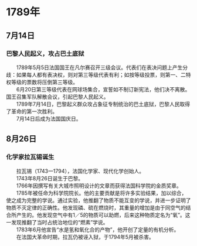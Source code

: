 # 1789年
## 7月14日
### 巴黎人民起义，攻占巴土底狱
　　1789年5月5日法国国王在凡尔赛召开三级会议。代表们在表决问题上产生分歧：如果每人都有表决权，则对第三等级代表有利；如按等级投票，则第一、二特权等级的票数将压倒第三等级。<br>　　6月20日第三等级代表在网球场集合，宣誓如不制订新宪法，他们决不离散。国王召集军队解散会议，引起巴黎人民起义。<br>　　1789年7月14日，巴黎起义群众攻占象征专制统治的巴土底狱，巴黎人民取得了革命的第一次胜利。<br>　　7月14日后成为法国国庆日。
## 8月26日
### 化学家拉瓦锡诞生
　　拉瓦锡（1743一1794），法国化学家、现代化学创始人。<br>　　1743年8月26日诞生于巴黎。<br>　　1766年因撰写有关大城市照明设计的文章而获得法国科学院的金质奖章。<br>　　1785年被任命为科学院院长。他的主要贡献是将许多实验结果，加以综合，使之成为完整的学说。通过实验，他推翻了物质不能互变的学说，并进一步证明了物质不灭定律的正确性。他发现磷、硫在燃烧时，其重量的增加是由于同空气的结合所产生的。他发现空气中有1／5的物质可以助燃，后来这种物质定名为“氧”。这一发现推翻了当时占统治地位的“燃素”学说。<br>　　1783年6月他宣告“水是氢和氧化合的产物”，他开创了定量的有机分析。<br>　　在法国大革命时期，拉瓦仍被诬入狱，于1794年5月被杀害。
<comment/>